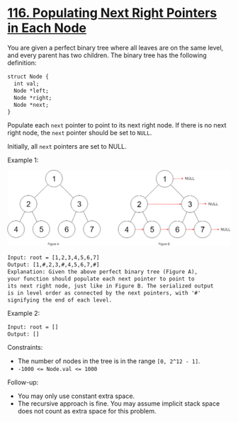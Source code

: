 [116. Populating Next Right Pointers in Each Node](https://leetcode.com/problems/populating-next-right-pointers-in-each-node/)
==================================================

You are given a perfect binary tree where all leaves are on
the same level, and every parent has two children. The binary
tree has the following definition:

```
struct Node {
  int val;
  Node *left;
  Node *right;
  Node *next;
}
```

Populate each `next` pointer to point to its next right node. If
there is no next right node, the `next` pointer should be set
to `NULL`.

Initially, all `next` pointers are set to NULL.

Example 1:

![image](116_sample.png)

```
Input: root = [1,2,3,4,5,6,7]
Output: [1,#,2,3,#,4,5,6,7,#]
Explanation: Given the above perfect binary tree (Figure A),
your function should populate each next pointer to point to
its next right node, just like in Figure B. The serialized output
is in level order as connected by the next pointers, with '#'
signifying the end of each level.
```

Example 2:
```
Input: root = []
Output: []
```

Constraints:
 - The number of nodes in the tree is in the range `[0, 2^12 - 1]`.
 - `-1000 <= Node.val <= 1000`

Follow-up:
 - You may only use constant extra space.
 - The recursive approach is fine. You may assume implicit
   stack space does not count as extra space for this problem.
